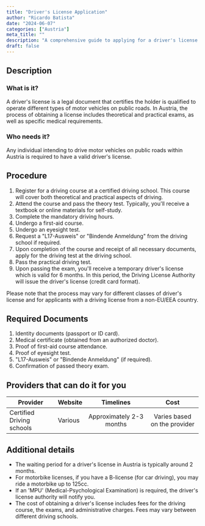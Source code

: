 ```yaml
---
title: "Driver's License Application"
author: "Ricardo Batista"
date: "2024-06-07"
categories: ["Austria"]
meta_title: ""
description: "A comprehensive guide to applying for a driver's license in Austria"
draft: false
---
```


## Description
### What is it?
A driver's license is a legal document that certifies the holder is qualified to operate different types of motor vehicles on public roads. 
In Austria, the process of obtaining a license includes theoretical and practical exams, as well as specific medical requirements.

### Who needs it?
Any individual intending to drive motor vehicles on public roads within Austria is required to have a valid driver's license.

## Procedure
1. Register for a driving course at a certified driving school. This course will cover both theoretical and practical aspects of driving.
2. Attend the course and pass the theory test. Typically, you'll receive a textbook or online materials for self-study.   
3. Complete the mandatory driving hours.
4. Undergo a first-aid course.    
5. Undergo an eyesight test.
6. Request a "L17-Ausweis" or "Bindende Anmeldung" from the driving school if required.
7. Upon completion of the course and receipt of all necessary documents, apply for the driving test at the driving school.   
8. Pass the practical driving test.
9. Upon passing the exam, you'll receive a temporary driver's license which is valid for 6 months. In this period, the Driving License Authority will issue the driver's license (credit card format).

Please note that the process may vary for different classes of driver's license and for applicants with a driving license from a non-EU/EEA country.

## Required Documents
1. Identity documents (passport or ID card).
2. Medical certificate (obtained from an authorized doctor).
3. Proof of first-aid course attendance.
4. Proof of eyesight test.
5. "L17-Ausweis" or "Bindende Anmeldung" (if required).
6. Confirmation of passed theory exam.

## Providers that can do it for you

| Provider        |     Website               |     Timelines    |       Cost      |
| --------------- | ----------------- |  :-------------: | :-------------: |
| Certified Driving schools  |  Various         |  Approximately 2-3 months          |   Varies based on the provider      |

## Additional details
- The waiting period for a driver's license in Austria is typically around 2 months.
- For motorbike licenses, if you have a B-license (for car driving), you may ride a motorbike up to 125cc. 
- If an 'MPU' (Medical-Psychological Examination) is required, the driver's license authority will notify you.
- The cost of obtaining a driver's license includes fees for the driving course, the exams, and administrative charges. Fees may vary between different driving schools.